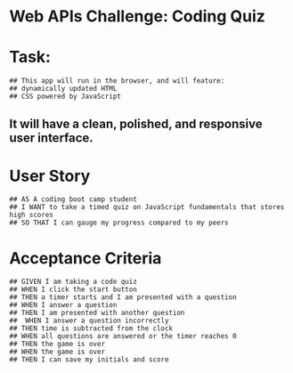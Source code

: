 # Web APIs Challenge: Coding Quiz

# Task:
    ## This app will run in the browser, and will feature:
    ## dynamically updated HTML
    ## CSS powered by JavaScript

## It will have a clean, polished, and responsive user interface.

# User Story 
    ## AS A coding boot camp student
    ## I WANT to take a timed quiz on JavaScript fundamentals that stores high scores
    ## SO THAT I can gauge my progress compared to my peers

# Acceptance Criteria
    ## GIVEN I am taking a code quiz
    ## WHEN I click the start button
    ## THEN a timer starts and I am presented with a question
    ## WHEN I answer a question
    ## THEN I am presented with another question
    ##  WHEN I answer a question incorrectly
    ## THEN time is subtracted from the clock
    ## WHEN all questions are answered or the timer reaches 0
    ## THEN the game is over
    ## WHEN the game is over
    ## THEN I can save my initials and score

# Live URL
    # Web-APIs-Challenge-m4
